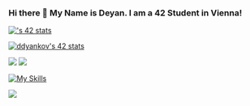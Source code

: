 ### Hi there 👋 My Name is Deyan. I am a 42 Student in Vienna!

<!--
**ddyankov28/ddyankov28** is a ✨ _special_ ✨ repository because its `README.md` (this file) appears on your GitHub profile.

Here are some ideas to get you started:

- 🔭 I’m currently working on ...
- 🌱 I’m currently learning ...
- 👯 I’m looking to collaborate on ...
- 🤔 I’m looking for help with ...
- 💬 Ask me about ...
- 📫 How to reach me: ...
- 😄 Pronouns: ...
- ⚡ Fun fact: ...
-->

[![<username>'s 42 stats](https://badge.mediaplus.ma/darkblue/ddyankov)](https://github.com/oakoudad/badge42)

[![ddyankov's 42 stats](https://badge42.vercel.app/api/v2/clehax26100350fkzgj6s5oz9/stats?cursusId=21&coalitionId=255)](https://github.com/JaeSeoKim/badge42)
  
<img src="https://github-readme-stats.vercel.app/api?username=ddyankov28&show_icons=true&theme=dark"/>
  
<img src="https://github-readme-stats.vercel.app/api/top-langs?username=ddyankov28&layout=compact&theme=dark"/>
  
[![My Skills](https://skillicons.dev/icons?i=c,vscode)](https://skillicons.dev)

![](so_long.gif)
